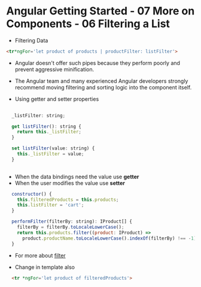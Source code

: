 # Angular Getting Started - 07 More on Components - 06 Filtering a List

- Filtering Data

```html
<tr*ngFor='let product of products | productFilter: listFilter'>
```

- Angular doesn't offer such pipes because they perform poorly and prevent aggressive minification.
- The Angular team and many experienced Angular developers strongly recommend moving filtering and sorting logic into the component itself.


- Using getter and setter properties

```javascript
  
  _listFilter: string;

  get listFilter(): string {
    return this._listFilter;
  }

  set listFilter(value: string) {
    this._listFilter = value;
  }
  
  ```

  - When the data bindings need the value use **getter**
  - When the user modifies the value use **setter**


```javascript
  constructor() {
    this.filteredProducts = this.products;
    this.listFilter = 'cart';
  }

  performFilter(filterBy: string): IProduct[] {
    filterBy = filterBy.toLocaleLowerCase();
    return this.products.filter((product: IProduct) =>
      product.productName.toLocaleLowerCase().indexOf(filterBy) !== -1);
  }

```

  - For more about [filter](https://developer.mozilla.org/en-US/docs/Web/JavaScript/Reference/Global_Objects/Array/filter)


  - Change in template also
  ```html
  	<tr *ngFor='let product of filteredProducts'>
  ```